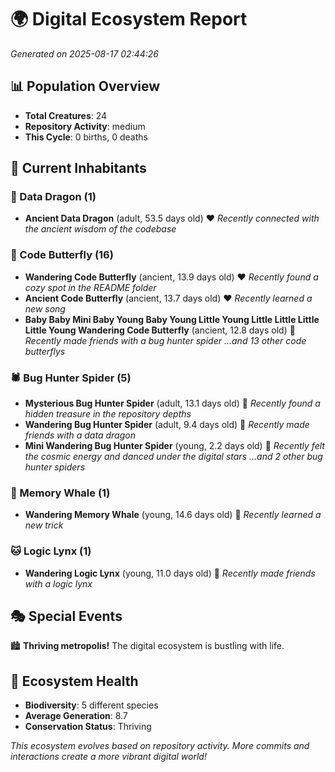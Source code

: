 # 🌍 Digital Ecosystem Report
*Generated on 2025-08-17 02:44:26*

## 📊 Population Overview
- **Total Creatures**: 24
- **Repository Activity**: medium
- **This Cycle**: 0 births, 0 deaths

## 👥 Current Inhabitants

### 🐉 Data Dragon (1)
- **Ancient Data Dragon** (adult, 53.5 days old) ❤️
  *Recently connected with the ancient wisdom of the codebase*

### 🦋 Code Butterfly (16)
- **Wandering Code Butterfly** (ancient, 13.9 days old) ❤️
  *Recently found a cozy spot in the README folder*
- **Ancient Code Butterfly** (ancient, 13.7 days old) ❤️
  *Recently learned a new song*
- **Baby Baby Mini Baby Young Baby Young Little Young Little Little Little Little Young Wandering Code Butterfly** (ancient, 12.8 days old) 💛
  *Recently made friends with a bug hunter spider*
  *...and 13 other code butterflys*

### 🕷️ Bug Hunter Spider (5)
- **Mysterious Bug Hunter Spider** (adult, 13.1 days old) 💚
  *Recently found a hidden treasure in the repository depths*
- **Wandering Bug Hunter Spider** (adult, 9.4 days old) 💚
  *Recently made friends with a data dragon*
- **Mini Wandering Bug Hunter Spider** (young, 2.2 days old) 💚
  *Recently felt the cosmic energy and danced under the digital stars*
  *...and 2 other bug hunter spiders*

### 🐋 Memory Whale (1)
- **Wandering Memory Whale** (young, 14.6 days old) 💚
  *Recently learned a new trick*

### 🐱 Logic Lynx (1)
- **Wandering Logic Lynx** (young, 11.0 days old) 💚
  *Recently made friends with a logic lynx*

## 🎭 Special Events

🏙️ **Thriving metropolis!** The digital ecosystem is bustling with life.

## 🔬 Ecosystem Health
- **Biodiversity**: 5 different species
- **Average Generation**: 8.7
- **Conservation Status**: Thriving

*This ecosystem evolves based on repository activity. More commits and interactions create a more vibrant digital world!*